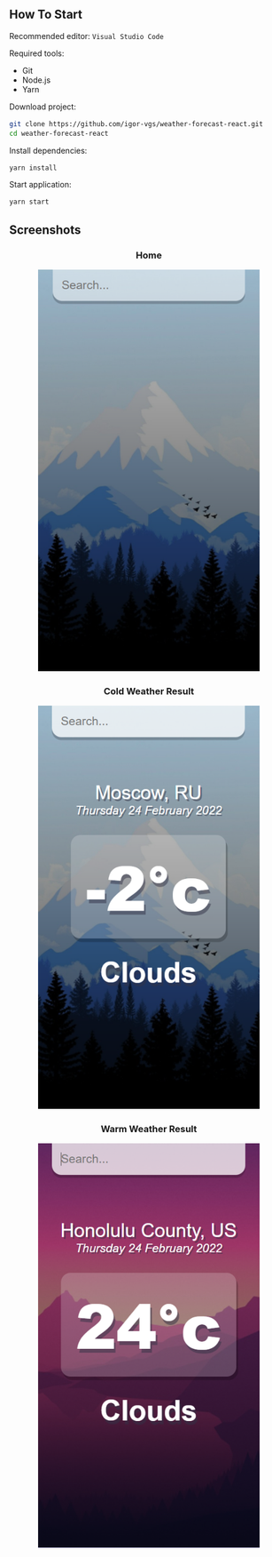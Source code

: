 ## How To Start

Recommended editor: `Visual Studio Code`

Required tools:

- Git
- Node.js
- Yarn

Download project:

```bash
git clone https://github.com/igor-vgs/weather-forecast-react.git
cd weather-forecast-react
```

Install dependencies:

```bash
yarn install
```
Start application:

```bash
yarn start
```
## Screenshots

<h3 align="center">Home</h3>

<p align="center">
  <img src="media/default-menu.png" alt="Home" width="400">
</p>

<h3 align="center">Cold Weather Result</h3>

<p align="center">
  <img src="media/cold-weather.png" alt="Cold Weather Result" width="400">
</p>

<h3 align="center">Warm Weather Result</h3>

<p align="center">
  <img src="media/warm-weather.png" alt="Warm Weather Result" width="400">
</p>
